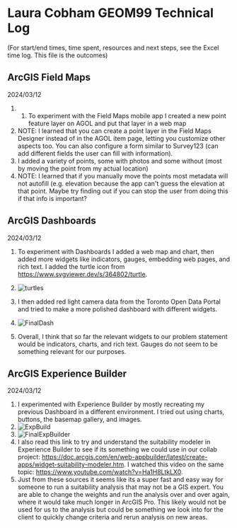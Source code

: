 # Laura Cobham GEOM99 Technical Log 
(For start/end times, time spent, resources and next steps, see the Excel time log. This file is the outcomes)

## ArcGIS Field Maps

2024/03/12

1. 1. To experiment with the Field Maps mobile app I created a new point feature layer on AGOL and put that layer in a web map
2. NOTE: I learned that you can create a point layer in the Field Maps Designer instead of in the AGOL item page, letting you customize other aspects too. You can also configure a form similar to Survey123 (can add different fields the user can fill with information).
1. I added a variety of points, some with photos and some without (most by moving the point from my actual location)
2. NOTE: I learned that if you manually move the points most metadata will not autofill (e.g. elevation because the app can't guess the elevation at that point. Maybe try finding out if you can stop the user from doing this if that info is important?

## ArcGIS Dashboards

2024/03/12

1. To experiment with Dashboards I added a web map and chart, then added more widgets like indicators, gauges, embedding web pages, and rich text. I added the turtle icon from https://www.svgviewer.dev/s/364802/turtle.
2. ![turtles](https://github.com/lacobham/geom99techlog/assets/146376068/25fabca7-0dd2-46b6-be58-9cdc8f68e7fa)
3. I then added red light camera data from the Toronto Open Data Portal and tried to make a more polished dashboard with different widgets.
4. ![FinalDash](https://github.com/lacobham/geom99techlog/assets/146376068/1a0947b9-58f1-4953-bd67-4845525ae068)

5. Overall, I think that so far the relevant widgets to our problem statement would be indicators, charts, and rich text. Gauges do not seem to be something relevant for our purposes.
   
## ArcGIS Experience Builder

2024/03/12

1. I experimented with Experience Builder by mostly recreating my previous Dashboard in a different environment. I tried out using charts, buttons, the basemap gallery, and images.
2. ![ExpBuild](https://github.com/lacobham/geom99techlog/assets/146376068/1e37518b-5572-4b76-8c7c-6a8643c53575)
3. ![FinalExpBuilder](https://github.com/lacobham/geom99techlog/assets/146376068/9f92e088-c9f1-47d2-90b6-93edbe5dbdd4)
1. I also read this link to try and understand the suitability modeler in Experience Builder to see if its something we could use in our collab project: https://doc.arcgis.com/en/web-appbuilder/latest/create-apps/widget-suitability-modeler.htm. I watched this video on the same topic: https://www.youtube.com/watch?v=Ha1H8LtkLX0.
1. Just from these sources it seems like its a super fast and easy way for someone to run a suitability analysis that may not be a GIS expert. You are able to change the weights and run the analysis over and over again, where it would take much longer in ArcGIS Pro. This likely would not be used for us to the analysis but could be something we look into for the client to quickly change criteria and rerun analysis on new areas.
